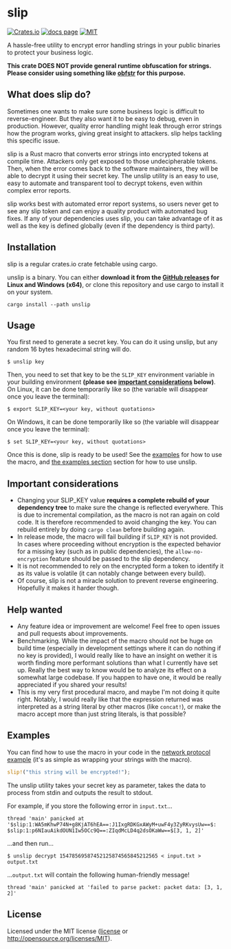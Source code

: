 # slip

[![Crates.io][crates-badge]][crates]
[![docs page][docs-badge]][docs]
[![MIT][license-badge]][license]

[crates-badge]: https://img.shields.io/crates/v/slip.svg
[crates]: https://crates.io/crates/slip/

[docs-badge]: https://img.shields.io/badge/docs-website-blue.svg
[docs]: https://docs.rs/slip

[license-badge]: https://img.shields.io/badge/license-MIT-blue.svg
[license]: LICENSE

A hassle-free utility to encrypt error handling strings in your public binaries to protect your business logic.

**This crate DOES NOT provide general runtime obfuscation for strings. Please consider using something like [obfstr](https://github.com/CasualX/obfstr) for this purpose.**

## What does slip do?

Sometimes one wants to make sure some business logic is difficult to reverse-engineer. But they also want it to be easy to debug, even in production. However, quality error handling might leak through error strings how the program works, giving great insight to attackers. slip helps tackling this specific issue.

slip is a Rust macro that converts error strings into encrypted tokens at compile time. Attackers only get exposed to those undecipherable tokens. Then, when the error comes back to the software maintainers, they will be able to decrypt it using their secret key. The unslip utility is an easy to use, easy to automate and transparent tool to decrypt tokens, even within complex error reports.

slip works best with automated error report systems, so users never get to see any slip token and can enjoy a quality product with automated bug fixes. If any of your dependencies uses slip, you can take advantage of it as well as the key is defined globally (even if the dependency is third party).

## Installation

slip is a regular crates.io crate fetchable using cargo.

unslip is a binary. You can either **download it from the [GitHub releases](https://github.com/Moxinilian/slip/releases) for Linux and Windows (x64)**, or clone this repository and use cargo to install it on your system.

```
cargo install --path unslip
```

## Usage

You first need to generate a secret key. You can do it using unslip, but any random 16 bytes hexadecimal string will do.

```
$ unslip key
```

Then, you need to set that key to be the `SLIP_KEY` environment variable in your building environment **(please see [important considerations](#important-considerations) below)**.  
On Linux, it can be done temporarily like so (the variable will disappear once you leave the terminal):

```
$ export SLIP_KEY=<your key, without quotations>
```

On Windows, it can be done temporarily like so (the variable will disappear once you leave the terminal):

```
$ set SLIP_KEY=<your key, without quotations>
```

Once this is done, slip is ready to be used! See the [examples](examples) for how to use the macro, and [the examples section](#examples) section for how to use unslip.

## Important considerations

* Changing your SLIP_KEY value **requires a complete rebuild of your dependency tree** to make sure the change is reflected everywhere. This is due to incremental compilation, as the macro is not ran again on cold code. It is therefore recommended to avoid changing the key. You can rebuild entirely by doing `cargo clean` before building again.
* In release mode, the macro will fail building if `SLIP_KEY` is not provided. In cases where proceeding without encryption is the expected behavior for a missing key (such as in public dependencies), the `allow-no-encryption` feature should be passed to the slip dependency.
* It is not recommended to rely on the encrypted form a token to identify it as its value is volatile (it can notably change between every build).
* Of course, slip is not a miracle solution to prevent reverse engineering. Hopefully it makes it harder though.

## Help wanted

* Any feature idea or improvement are welcome! Feel free to open issues and pull requests about improvements.
* Benchmarking. While the impact of the macro should not be huge on build time (especially in development settings where it can do nothing if no key is provided), I would really like to have an insight on wether it is worth finding more performant solutions than what I currently have set up. Really the best way to know would be to analyze its effect on a somewhat large codebase. If you happen to have one, it would be really appreciated if you shared your results!
* This is my very first procedural macro, and maybe I'm not doing it quite right. Notably, I would really like that the expression returned was interpreted as a string literal by other macros (like `concat!`), or make the macro accept more than just string literals, is that possible?

## Examples

You can find how to use the macro in your code in the [network protocol example](examples/network_protocol.rs) (it's as simple as wrapping your strings with the macro).

```rust
slip!("this string will be encrypted!");
```

The unslip utility takes your secret key as parameter, takes the data to process from stdin and outputs the result to stdout.

For example, if you store the following error in `input.txt`...

```
thread 'main' panicked at '$slip:1:WA5mKhwP74N+g8KjAT6hEA==:J1IxgRDKGxAWyM+uwF4y3ZyRKvysUw==$: $slip:1:p6NIauAikdOUN1Iw5OCc9Q==:ZIqdMcLD4q2dsOKaWw==$[3, 1, 2]'
```

...and then run...

```
$ unslip decrypt 15478569587452125874565845212565 < input.txt > output.txt
```

...`output.txt` will contain the following human-friendly message!

```
thread 'main' panicked at 'failed to parse packet: packet data: [3, 1, 2]'
```

## License

Licensed under the MIT license ([license](LICENSE) or http://opensource.org/licenses/MIT).